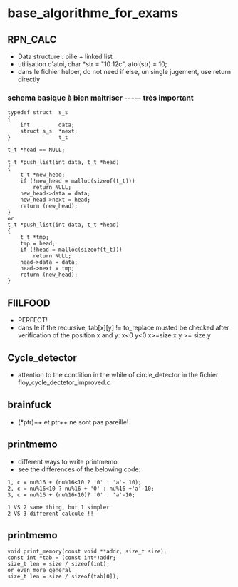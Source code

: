 # base_algorithme_for_exams
## RPN_CALC
- Data structure : pille + linked list
- utilisation d'atoi, char *str = "10 12c", atoi(str) = 10;
- dans le fichier helper, do not need if else, un single jugement, use return directly
### schema basique à bien maitriser ----- très important
~~~~
typedef struct  s_s
{
    int         data;
    struct s_s  *next;
}               t_t

t_t *head == NULL;

t_t *push_list(int data, t_t *head)
{
    t_t *new_head;
    if (!new_head = malloc(sizeof(t_t)))
        return NULL;
    new_head->data = data;
    new_head->next = head;
    return (new_head);
}
or
t_t *push_list(int data, t_t *head)
{
    t_t *tmp;
    tmp = head;
    if (!head = malloc(sizeof(t_t)))
        return NULL;
    head->data = data;
    head->next = tmp;
    return (new_head);
}
~~~~
## FIILFOOD
- PERFECT!
- dans le if the recursive, tab[x][y] != to_replace musted be checked after verification of the position x and y: x<0 y<0 x>=size.x y >= size.y

## Cycle_detector
- attention to the condition in the while of circle_detector in the fichier floy_cycle_dectetor_improved.c

## brainfuck
- (*ptr)++ et ptr++ ne sont pas pareille!

## printmemo
- different ways to write printmemo
- see the differences of the belowing code:
~~~~
1, c = nu%16 + (nu%16<10 ? '0' : 'a'- 10);
2, c = nu%16<10 ? nu%16 + '0' : nu%16 +'a'-10;
3, c = nu%16 + (nu%16<10)? '0' : 'a'-10;

1 VS 2 same thing, but 1 simpler
2 VS 3 different calcule !!
~~~~

## printmemo
~~~~
void print_memory(const void **addr, size_t size);
const int *tab = (const int*)addr;
size_t len = size / sizeof(int);
or even more general
size_t len = size / sizeof(tab[0]);
~~~~


